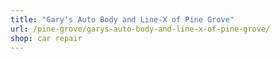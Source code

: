 ```yaml
---
title: "Gary's Auto Body and Line-X of Pine Grove"
url: /pine-grove/garys-auto-body-and-line-x-of-pine-grove/
shop: car repair
---
```

